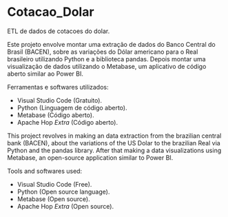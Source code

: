 # Cotacao_Dolar
 ETL de dados de cotacoes do dolar.

Este projeto envolve montar uma extração de dados do Banco Central do Brasil (BACEN), sobre as variações do Dólar americano para o Real brasileiro utilizando Python e a biblioteca pandas. Depois montar uma visualização de dados utilizando o Metabase, um aplicativo de código aberto similar ao Power BI.

Ferramentas e softwares utilizados:
- Visual Studio Code (Gratuito).
- Python (Linguagem de código aberto).
- Metabase (Código aberto).
- Apache Hop *Extra* (Código aberto).

This project revolves in making an data extraction from the brazilian central bank (BACEN), about the variations of the US Dolar to the brazilian Real via Python and the pandas library. After that making a data visualizations using Metabase, an open-source application similar to Power BI.

Tools and softwares used:
- Visual Studio Code (Free).
- Python (Open source language).
- Metabase (Open source).
- Apache Hop *Extra* (Open source).